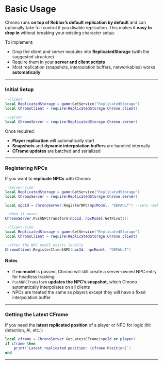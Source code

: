 # Basic Usage

Chrono runs **on top of Roblox’s default replication by default** and can optionally take full control if you disable replication. This makes it **easy to drop in** without breaking your existing character setup.


To implement:

- Drop the client and server modules into **ReplicatedStorage** (with the suggested structure)  
- Require them in your **server and client scripts**  
- Most replication (snapshots, interpolation buffers, networkables) works **automatically**

---

### Initial Setup

```lua
--Client
local ReplicatedStorage = game:GetService("ReplicatedStorage")
local ChronoClient = require(ReplicatedStorage.Chrono.client)
```
```lua
--Server
local ChronoServer = require(ReplicatedStorage.Chrono.server) 
```
Once required:

- **Player replication** will automatically start  
- **Snapshots** and **dynamic interpolation buffers** are handled internally  
- **CFrame updates** are batched and serialized 

---

### Registering NPCs

If you want to **replicate NPCs** with Chrono:
```lua
--Server-side
local ReplicatedStorage = game:GetService("ReplicatedStorage")
local ChronoServer = require(ReplicatedStorage.Chrono.server)

local npcId = ChronoServer.RegisterNPC(npcModel, "DEFAULT") --sets npcModel:SetAttribute("NPC_ID", npcId)

--when it moves
ChronoServer.PushNPCTransform(npcId, npcModel:GetPivot())
```

```lua
--Client-side
local ReplicatedStorage = game:GetService("ReplicatedStorage")
local ChronoClient = require(ReplicatedStorage.Chrono.client)

--after the NPC model exists locally
ChronoClient.RegisterClientNPC(npcId, npcModel, "DEFAULT")
```

#### Notes

- If **no model** is passed, Chrono will still create a server‑owned NPC entry for headless tracking  
- `PushNPCTransform` **updates the NPC’s snapshot**, which Chrono automatically interpolates on all clients  
- NPCs are treated the same as players except they will have a fixed interpolation buffer

---

### Getting the Latest CFrame

If you need the **latest replicated position** of a player or NPC for logic (hit detection, AI, etc.):
```lua
local cframe = ChronoServer.GetLatestCFrame(npcId or player)
if cframe then
    print(`Latest replicated position: {cframe.Position}`)
end
```
---
